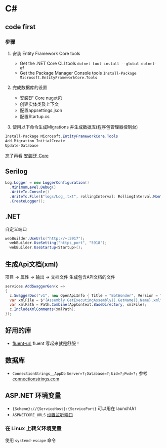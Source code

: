 # C\#

## code first

### 步骤

1. 安装 Entity Framework Core tools
   - Get the .NET Core CLI tools
   `dotnet tool install --global dotnet-ef`
   - Get the Package Manager Console tools
   `Install-Package Microsoft.EntityFrameworkCore.Tools`

2. 完成数据库的设置
   - 安装EF Core nuget包
   - 创建实体类及上下文
   - 配置appsettings.json
   - 配置Startup.cs

3. 使用以下命令生成Migrations 并生成数据库(程序包管理器控制台)

```c#
Install-Package Microsoft.EntityFrameworkCore.Tools
Add-Migration InitialCreate
Update-Database
```

忘了再看 [安装EF Core](https://docs.microsoft.com/zh-cn/ef/core/get-started/overview/install)

## Serilog

```C#
Log.Logger = new LoggerConfiguration()
  .MinimumLevel.Debug()
  .WriteTo.Console()
  .WriteTo.File($"logs/Log_.txt", rollingInterval: RollingInterval.Month)
  .CreateLogger();
```

## .NET

自定义端口

```C#
webBuilder.UseUrls("http://+:5917");
  webBuilder.UseSetting("https_port", "5918");
  webBuilder.UseStartup<Startup>();
```

## 生成Api文档(xml)

项目 -> 属性 -> 输出 -> 文档文件 生成包含API文档的文件

```C#
services.AddSwaggerGen(c =>
{
  c.SwaggerDoc("v1", new OpenApiInfo { Title = "BotWonder", Version = "v1" });
  var xmlFile = $"{Assembly.GetExecutingAssembly().GetName().Name}.xml";
  var xmlPath = Path.Combine(AppContext.BaseDirectory, xmlFile);
  c.IncludeXmlComments(xmlPath);
});
```

## 好用的库

- [fluent-url](https://flurl.dev/) fluent 写起来就是舒服！

## 数据库

- `ConnectionStrings__AppDb` `Server=?;Database=?;Uid=?;Pwd=?;` 参考 [connectionstrings.com](https://www.connectionstrings.com/mysql/)

## ASP.NET 环境变量

- `{Scheme}://{ServiceHost}:{ServicePort}` 可以用在 launchUrl
- `ASPNETCORE_URLS` [设置监听端口](https://learn.microsoft.com/zh-cn/aspnet/core/fundamentals/minimal-apis?view=aspnetcore-7.0#set-the-ports-via-the-aspnetcore_urls-environment-variable)

### 在 Linux 上转义环境变量

使用 `systemd-escape` 命令
